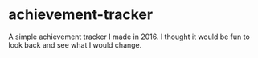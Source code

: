 # achievement-tracker
A simple achievement tracker I made in 2016.
I thought it would be fun to look back and see what I would change.
